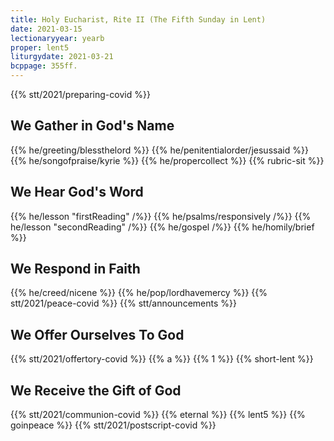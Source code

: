 ```yaml
---
title: Holy Eucharist, Rite II (The Fifth Sunday in Lent)
date: 2021-03-15
lectionaryyear: yearb
proper: lent5
liturgydate: 2021-03-21
bcppage: 355ff.
---
```

{{% stt/2021/preparing-covid %}}

## We Gather in God's Name
{{% he/greeting/blessthelord %}}
{{% he/penitentialorder/jesussaid %}}
{{% he/songofpraise/kyrie %}}
{{% he/propercollect %}}
{{% rubric-sit %}}

## We Hear God's Word
{{% he/lesson "firstReading" /%}}
{{% he/psalms/responsively /%}}
{{% he/lesson "secondReading" /%}}
{{% he/gospel /%}}
{{% he/homily/brief %}}

## We Respond in Faith
{{% he/creed/nicene %}}
{{% he/pop/lordhavemercy %}}
{{% stt/2021/peace-covid %}}
{{% stt/announcements %}}

## We Offer Ourselves To God
{{% stt/2021/offertory-covid %}}
{{% a %}}
{{% 1 %}}
{{% short-lent %}}

## We Receive the Gift of God
{{% stt/2021/communion-covid %}}
{{% eternal %}}
{{% lent5 %}}
{{% goinpeace %}}
{{% stt/2021/postscript-covid %}}
